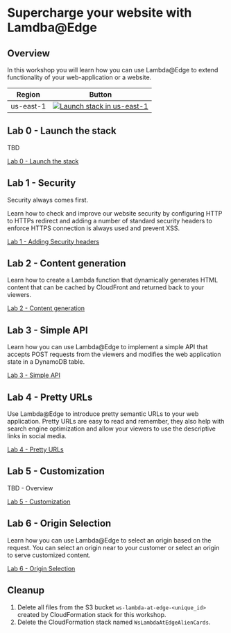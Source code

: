 # Supercharge your website with Lamdba@Edge

## Overview

In this workshop you will learn how you can use Lambda@Edge to extend functionality of your web-application or a website.

Region | Button
------------ | -------------
us-east-1 | [![Launch stack in us-east-1](https://s3.amazonaws.com/cloudformation-examples/cloudformation-launch-stack.png)](https://console.aws.amazon.com/cloudformation/home?region=us-east-1#/stacks/new?stackName=WsLambdaAtEdgeAlienCards&templateURL=https://s3.amazonaws.com/ws-lambda-at-edge/bootstrap/cfn-template.json)

## Lab 0 - Launch the stack

TBD

[Lab 0 - Launch the stack](./Lab0_LaunchTheStack/README.md)

## Lab 1 - Security

Security always comes first.

Learn how to check and improve our website security by configuring HTTP to HTTPs redirect and adding a number of standard security headers to enforce HTTPS connection is always used and prevent XSS.

[Lab 1 - Adding Security headers](./Lab1_Security/README.md)

## Lab 2 - Content generation

Learn how to create a Lambda function that dynamically generates HTML content that can be cached by CloudFront and returned back to your viewers.

[Lab 2 - Content generation](./Lab2_ContentGeneration/README.md)

## Lab 3 - Simple API

Learn how you can use Lambda@Edge to implement a simple API that accepts POST requests from the viewers and modifies the web application state in a DynamoDB table.

[Lab 3 - Simple API](./Lab3_SimpleAPI/README.md)

## Lab 4 - Pretty URLs

Use Lambda@Edge to introduce pretty semantic URLs to your web application. Pretty URLs are easy to read and remember, they also help with search engine optimization and allow your viewers to use the descriptive links in social media.

[Lab 4 - Pretty URLs](./Lab4_PrettyUrls/README.md)

## Lab 5 - Customization

TBD - Overview

[Lab 5 - Customization](./Lab5_Customization/README.md)

## Lab 6 - Origin Selection

Learn how you can use Lambda@Edge to select an origin based on the request. You can select an origin near to your customer or select an origin to serve customized content.

[Lab 6 - Origin Selection](./Lab6_OriginSelection/README.md)

## Cleanup

1. Delete all files from the S3 bucket `ws-lambda-at-edge-<unique_id>` created by CloudFormation stack for this workshop.
1. Delete the CloudFormation stack named `WsLambdaAtEdgeAlienCards`.
